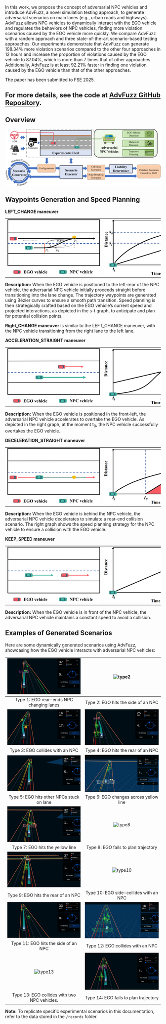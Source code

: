 In this work, we propose the concept of adversarial NPC vehicles and introduce AdvFuzz, a novel simulation testing approach, to generate adversarial scenarios on main lanes (e.g., urban roads and highways). AdvFuzz allows NPC vehicles to dynamically interact with the EGO vehicle and regulates the behaviors of NPC vehicles, finding more violation scenarios caused by the EGO vehicle more quickly. We compare AdvFuzz with a random approach and three state-of-the-art scenario-based testing approaches. Our experiments demonstrate that AdvFuzz can generate 198.34% more violation scenarios compared to the other four approaches in 12 hours and increase the proportion of violations caused by the EGO vehicle to 87.04%, which is more than 7 times that of other approaches. Additionally, AdvFuzz is at least 92.21% faster in finding one violation caused by the EGO vehicle than that of the other approaches.

The paper has been submitted to FSE 2025.

## For more details, see the code at [AdvFuzz GitHub Repository](https://github.com/AdvFuzz).

## Overview
![Overview Image](/img/Overview_00.png)


## Waypoints Generation and Speed Planning

**LEFT_CHANGE maneuver**

<table>
  <tr>
    <td><img src="img/ST_graph1.png" alt="Graph 1" style="width:100%; max-width:500px; min-width:300px;"></td>
    <td><img src="img/ST_graph2.png" alt="Graph 2" style="width:100%; max-width:500px; min-width:300px;"></td>
  </tr>
</table>

**Description:** When the EGO vehicle is positioned to the left-rear of the NPC vehicle, the adversarial NPC vehicle initially proceeds straight before transitioning into the lane change. The trajectory waypoints are generated using Bézier curves to ensure a smooth path transition. Speed planning is then strategically crafted based on the EGO vehicle’s current speed and projected interactions, as depicted in the s-t graph, to anticipate and plan for potential collision points.

**Right_CHANGE maneuver** is similar to the LEFT_CHANGE maneuver, with the NPC vehicle transitioning from the right lane to the left lane.

**ACCELERATION_STRAIGHT maneuver**

<table>
  <tr>
    <td><img src="img/ST_graph6.png" alt="Acceleration Graph" style="width:100%; max-width:500px; min-width:300px;"></td>
    <td><img src="img/ST_graph3_00.png" alt="Speed Planning Graph" style="width:100%; max-width:500px; min-width:300px;"></td>
  </tr>
</table>

**Description:** When the EGO vehicle is positioned in the front-left, the adversarial NPC vehicle accelerates to overtake the EGO vehicle. As depicted in the right graph, at the moment t<sub>0</sub>, the NPC vehicle successfully overtakes the EGO vehicle.

**DECELERATION_STRAIGHT maneuver**

<table>
  <tr>
    <td><img src="img/ST_graph5.png" alt="Deceleration Graph" style="width:100%; max-width:500px; min-width:300px;"></td>
    <td><img src="img/ST_graph2_00.png" alt="Speed Control Graph" style="width:100%; max-width:500px; min-width:300px;"></td>
  </tr>
</table>

**Description:** When the EGO vehicle is behind the NPC vehicle, the adversarial NPC vehicle decelerates to simulate a rear-end collision scenario. The right graph shows the speed planning strategy for the NPC vehicle to ensure a collision with the EGO vehicle.

**KEEP_SPEED maneuver**

<table>
  <tr>
    <td><img src="img/ST_graph7_00.png" alt="Keep Speed Graph" style="width:100%; max-width:500px; min-width:300px;"></td>
    <td><img src="img/ST_graph8_00.png" alt="Speed Planning Graph" style="width:100%; max-width:500px; min-width:300px;"></td>
  </tr>
</table>

**Description:** When the EGO vehicle is in front of the NPC vehicle, the adversarial NPC vehicle maintains a constant speed to avoid a collision. 



## Examples of Generated Scenarios
Here are some dynamically generated scenarios using AdvFuzz, showcasing how the EGO vehicle interacts with adversarial NPC vehicles:

| ![type1](img/type1.gif) | ![type2](img/type2.gif) |
|:------------------------:|:------------------------:|
| Type 1: EGO rear-ends NPC changing lanes | Type 2: EGO hits the side of an NPC |
| ![type3](img/type3.gif) | ![type4](img/type4.gif) |
| Type 3: EGO collides with an NPC | Type 4: EGO hits the rear of an NPC |
| ![type5](img/type5.gif) | ![type6](img/type6.gif) |
| Type 5: EGO hits other NPCs stuck on lane | Type 6: EGO changes across yellow line |
| ![type7](img/type7.gif) | ![type8](img/type8.gif) |
| Type 7: EGO hits the yellow line | Type 8: EGO fails to plan trajectory |
| ![type9](img/type9.gif) | ![type10](img/type10.gif) |
| Type 9: EGO hits the rear of an NPC | Type 10: EGO side-collides with an NPC |
| ![type11](img/type11.gif) | ![type12](img/type12.gif) |
| Type 11: EGO hits the side of an NPC | Type 12: EGO collides with an NPC |
| ![type13](img/type13.gif) | ![type14](img/type14.gif) |
| Type 13: EGO collides with two NPC vehicles. | Type 14: EGO fails to plan trajectory |

**Note:** To replicate specific experimental scenarios in this documentation, refer to the data stored in the `/records` folder.

